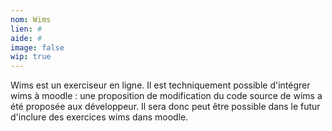 ```yaml
---
nom: Wims
lien: #
aide: #
image: false
wip: true
---
```


Wims est un exerciseur en ligne. Il est techniquement possible d'intégrer wims à moodle : une proposition de modification du code source de wims a été proposée aux développeur. Il sera donc peut être possible dans le futur d'inclure des exercices wims dans moodle.
